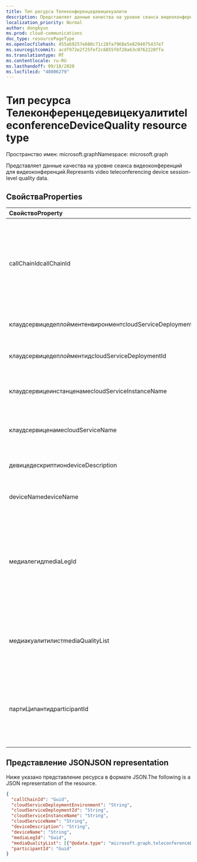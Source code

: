 ```yaml
---
title: Тип ресурса Телеконференцедевицекуалити
description: Представляет данные качества на уровне сеанса видеоконференций для видеоконференций.
localization_priority: Normal
author: dongkyun
ms.prod: cloud-communications
doc_type: resourcePageType
ms.openlocfilehash: 455a69257e880c71c28fa7968e5e8294075437e7
ms.sourcegitcommit: acdf972e2f25fef2c6855f6f28a63c0762228ffa
ms.translationtype: MT
ms.contentlocale: ru-RU
ms.lasthandoff: 09/18/2020
ms.locfileid: "48086279"
---
```

# <a name="teleconferencedevicequality-resource-type"></a><span data-ttu-id="f7d2a-103">Тип ресурса Телеконференцедевицекуалити</span><span class="sxs-lookup"><span data-stu-id="f7d2a-103">teleconferenceDeviceQuality resource type</span></span>

<span data-ttu-id="f7d2a-104">Пространство имен: microsoft.graph</span><span class="sxs-lookup"><span data-stu-id="f7d2a-104">Namespace: microsoft.graph</span></span>

<span data-ttu-id="f7d2a-105">Представляет данные качества на уровне сеанса видеоконференций для видеоконференций.</span><span class="sxs-lookup"><span data-stu-id="f7d2a-105">Represents video teleconferencing device session-level quality data.</span></span>

## <a name="properties"></a><span data-ttu-id="f7d2a-106">Свойства</span><span class="sxs-lookup"><span data-stu-id="f7d2a-106">Properties</span></span>

| <span data-ttu-id="f7d2a-107">Свойство</span><span class="sxs-lookup"><span data-stu-id="f7d2a-107">Property</span></span>     | <span data-ttu-id="f7d2a-108">Тип</span><span class="sxs-lookup"><span data-stu-id="f7d2a-108">Type</span></span>        | <span data-ttu-id="f7d2a-109">Описание</span><span class="sxs-lookup"><span data-stu-id="f7d2a-109">Description</span></span> |
|:-------------|:------------|:------------|
|<span data-ttu-id="f7d2a-110">callChainId</span><span class="sxs-lookup"><span data-stu-id="f7d2a-110">callChainId</span></span>|<span data-ttu-id="f7d2a-111">Guid</span><span class="sxs-lookup"><span data-stu-id="f7d2a-111">Guid</span></span>|<span data-ttu-id="f7d2a-112">Уникальный идентификатор для всех вызовов участников в конференции или уникальный идентификатор для двух вызовов участников в вызове P2P.</span><span class="sxs-lookup"><span data-stu-id="f7d2a-112">A unique identifier for all  the participant calls in a conference or a unique identifier for two participant calls in P2P call.</span></span> <span data-ttu-id="f7d2a-113">Необходимо скопировать из `Microsoft.Graph.Call.CallChainId`.</span><span class="sxs-lookup"><span data-stu-id="f7d2a-113">This needs to be copied over from `Microsoft.Graph.Call.CallChainId`.</span></span>|
|<span data-ttu-id="f7d2a-114">клаудсервицедеплойментенвиронмент</span><span class="sxs-lookup"><span data-stu-id="f7d2a-114">cloudServiceDeploymentEnvironment</span></span>|<span data-ttu-id="f7d2a-115">Строка</span><span class="sxs-lookup"><span data-stu-id="f7d2a-115">String</span></span>|<span data-ttu-id="f7d2a-116">Географическая область, в которой развернута служба, например `ProdNoam` .</span><span class="sxs-lookup"><span data-stu-id="f7d2a-116">A geo-region where the service is deployed, such as `ProdNoam`.</span></span>|
|<span data-ttu-id="f7d2a-117">клаудсервицедеплойментид</span><span class="sxs-lookup"><span data-stu-id="f7d2a-117">cloudServiceDeploymentId</span></span>|<span data-ttu-id="f7d2a-118">Строка</span><span class="sxs-lookup"><span data-stu-id="f7d2a-118">String</span></span>|<span data-ttu-id="f7d2a-119">Уникальный идентификатор развертывания, назначенный Azure.</span><span class="sxs-lookup"><span data-stu-id="f7d2a-119">A unique deployment identifier assigned by Azure.</span></span>|
|<span data-ttu-id="f7d2a-120">клаудсервицеинстанценаме</span><span class="sxs-lookup"><span data-stu-id="f7d2a-120">cloudServiceInstanceName</span></span>|<span data-ttu-id="f7d2a-121">Строка</span><span class="sxs-lookup"><span data-stu-id="f7d2a-121">String</span></span>|<span data-ttu-id="f7d2a-122">Имя развернутого экземпляра облачной службы Azure, например `FrontEnd_IN_3` .</span><span class="sxs-lookup"><span data-stu-id="f7d2a-122">The Azure deployed cloud service instance name, such as `FrontEnd_IN_3`.</span></span>|
|<span data-ttu-id="f7d2a-123">клаудсервиценаме</span><span class="sxs-lookup"><span data-stu-id="f7d2a-123">cloudServiceName</span></span>|<span data-ttu-id="f7d2a-124">Строка</span><span class="sxs-lookup"><span data-stu-id="f7d2a-124">String</span></span>|<span data-ttu-id="f7d2a-125">Имя развернутой облачной службы Azure, например `contoso.cloudapp.net` .</span><span class="sxs-lookup"><span data-stu-id="f7d2a-125">The Azure deployed cloud service name, such as `contoso.cloudapp.net`.</span></span>|
|<span data-ttu-id="f7d2a-126">девицедескриптион</span><span class="sxs-lookup"><span data-stu-id="f7d2a-126">deviceDescription</span></span>|<span data-ttu-id="f7d2a-127">Строка</span><span class="sxs-lookup"><span data-stu-id="f7d2a-127">String</span></span>|<span data-ttu-id="f7d2a-128">Любое дополнительное описание, например `VTC Bldg 30/21` .</span><span class="sxs-lookup"><span data-stu-id="f7d2a-128">Any additional description, such as `VTC Bldg 30/21`.</span></span>|
|<span data-ttu-id="f7d2a-129">deviceName</span><span class="sxs-lookup"><span data-stu-id="f7d2a-129">deviceName</span></span>|<span data-ttu-id="f7d2a-130">String</span><span class="sxs-lookup"><span data-stu-id="f7d2a-130">String</span></span>|<span data-ttu-id="f7d2a-131">Имя агента мультимедиа пользователя, например `Cisco SX80` .</span><span class="sxs-lookup"><span data-stu-id="f7d2a-131">The user media agent name, such as `Cisco SX80`.</span></span>|
|<span data-ttu-id="f7d2a-132">медиалегид</span><span class="sxs-lookup"><span data-stu-id="f7d2a-132">mediaLegId</span></span>|<span data-ttu-id="f7d2a-133">Guid</span><span class="sxs-lookup"><span data-stu-id="f7d2a-133">Guid</span></span>|<span data-ttu-id="f7d2a-134">Уникальный идентификатор для конкретной точки носителя участника в Конференции.</span><span class="sxs-lookup"><span data-stu-id="f7d2a-134">A unique identifier for a specific media leg of a participant in a conference.</span></span>  <span data-ttu-id="f7d2a-135">Если происходит переопределение, у одного участника может быть несколько идентификаторов носителей.</span><span class="sxs-lookup"><span data-stu-id="f7d2a-135">One participant can have multiple media leg identifiers if retargeting happens.</span></span> <span data-ttu-id="f7d2a-136">Партнер Кви назначает это значение.</span><span class="sxs-lookup"><span data-stu-id="f7d2a-136">CVI partner assigns this value.</span></span>|
|<span data-ttu-id="f7d2a-137">медиакуалитилист</span><span class="sxs-lookup"><span data-stu-id="f7d2a-137">mediaQualityList</span></span>|<span data-ttu-id="f7d2a-138">Коллекция [телеконференцедевицемедиакуалити](teleconferencedevicemediaquality.md)</span><span class="sxs-lookup"><span data-stu-id="f7d2a-138">[teleconferenceDeviceMediaQuality](teleconferencedevicemediaquality.md) collection</span></span>|<span data-ttu-id="f7d2a-139">Список качеств мультимедиа в сеансе мультимедиа (вызов), например качество звука, качество видео и/или общий доступ к экрану.</span><span class="sxs-lookup"><span data-stu-id="f7d2a-139">The list of media qualities in a media session (call), such as audio quality, video quality, and/or screen sharing quality.</span></span>|
|<span data-ttu-id="f7d2a-140">партиЦипантид</span><span class="sxs-lookup"><span data-stu-id="f7d2a-140">participantId</span></span>|<span data-ttu-id="f7d2a-141">Guid</span><span class="sxs-lookup"><span data-stu-id="f7d2a-141">Guid</span></span>|<span data-ttu-id="f7d2a-142">Уникальный идентификатор определенного участника в Конференции.</span><span class="sxs-lookup"><span data-stu-id="f7d2a-142">A unique identifier for a specific participant in a conference.</span></span> <span data-ttu-id="f7d2a-143">Партнеру Кви необходимо скопировать значение `Call.MyParticipantId` этого свойства.</span><span class="sxs-lookup"><span data-stu-id="f7d2a-143">The CVI partner needs to copy over `Call.MyParticipantId` to this property.</span></span>|

## <a name="json-representation"></a><span data-ttu-id="f7d2a-144">Представление JSON</span><span class="sxs-lookup"><span data-stu-id="f7d2a-144">JSON representation</span></span>

<span data-ttu-id="f7d2a-145">Ниже указано представление ресурса в формате JSON.</span><span class="sxs-lookup"><span data-stu-id="f7d2a-145">The following is a JSON representation of the resource.</span></span>

<!-- {
  "blockType": "resource",
  "optionalProperties": [

  ],
  "@odata.type": "microsoft.graph.teleconferenceDeviceQuality",
  "baseType": null
}-->

```json
{
  "callChainId": "Guid",
  "cloudServiceDeploymentEnvironment": "String",
  "cloudServiceDeploymentId": "String",
  "cloudServiceInstanceName": "String",
  "cloudServiceName": "String",
  "deviceDescription": "String",
  "deviceName": "String",
  "mediaLegId": "Guid",
  "mediaQualityList": [{"@odata.type": "microsoft.graph.teleconferenceDeviceMediaQuality"}],
  "participantId": "Guid"
}
```

<!-- uuid: 16cd6b66-4b1a-43a1-adaf-3a886856ed98
2019-02-04 14:57:30 UTC -->
<!-- {
  "type": "#page.annotation",
  "description": "teleconferenceDeviceQuality resource",
  "keywords": "",
  "section": "documentation",
  "tocPath": ""
}-->

